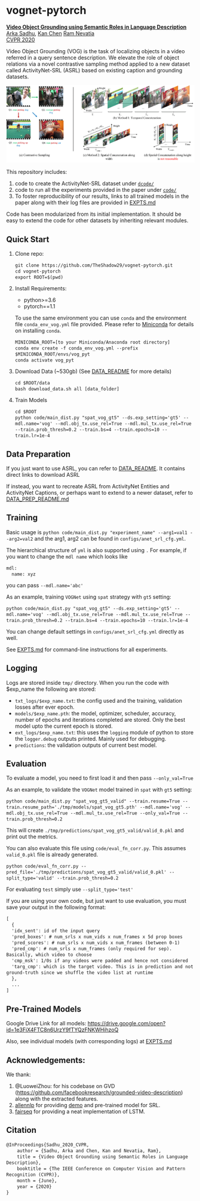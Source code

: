 # vognet-pytorch
[**Video Object Grounding using Semantic Roles in Language Description**](https://arxiv.org/abs/2003.10606)<br>
[Arka Sadhu](https://theshadow29.github.io/), [Kan Chen](https://kanchen.info/) [Ram Nevatia](https://sites.usc.edu/iris-cvlab/professor-ram-nevatia/)<br>
[CVPR 2020](http://cvpr2020.thecvf.com/)

Video Object Grounding (VOG) is the task of localizing objects in a video referred in a query sentence description.
We elevate the role of object relations via a novel contrastive sampling method applied to a new dataset called ActivityNet-SRL (ASRL) based on existing caption and grounding datasets. 

![](./media/contrastive_examples.png)

This repository includes:
1. code to create the ActivityNet-SRL dataset under [`dcode/`](./dcode)
1. code to run all the experiments provided in the paper under [`code/`](./code)
1. To foster reproducibility of our results, links to all trained models in the paper along with their log files are provided in [EXPTS.md](./EXPTS.md)

Code has been modularized from its initial implementation.
It should be easy to extend the code for other datasets by inheriting relevant modules. 

## Quick Start
1. Clone repo:
    ```
    git clone https://github.com/TheShadow29/vognet-pytorch.git
    cd vognet-pytorch
    export ROOT=$(pwd)
    ```
1. Install Requirements:
    - python>=3.6
    - pytorch==1.1

    To use the same environment you can use `conda` and the environment file `conda_env_vog.yml` file provided. Please refer to [Miniconda](https://docs.conda.io/en/latest/miniconda.html) for details on installing `conda`.

    ```
    MINICONDA_ROOT=[to your Miniconda/Anaconda root directory]
    conda env create -f conda_env_vog.yml --prefix $MINICONDA_ROOT/envs/vog_pyt
    conda activate vog_pyt
    ```
1. Download Data (~530gb) (See [DATA_README](./data/README.md) for more details)
    ```
    cd $ROOT/data
    bash download_data.sh all [data_folder]
    ```
1. Train Models
    ```
    cd $ROOT
    python code/main_dist.py "spat_vog_gt5" --ds.exp_setting='gt5' --mdl.name='vog' --mdl.obj_tx.use_rel=True --mdl.mul_tx.use_rel=True --train.prob_thresh=0.2 --train.bs=4 --train.epochs=10 --train.lr=1e-4
    ```
## Data Preparation
If you just want to use ASRL, you can refer to   [DATA_README](./data/README.md). It contains direct links to download ASRL

If instead, you want to recreate ASRL from ActivityNet Entities and ActivityNet Captions, or perhaps want to extend to a newer dataset, refer to [DATA_PREP_README.md](./dcode/README.md)

## Training
Basic usage is `python code/main_dist.py "experiment_name" --arg1=val1 --arg2=val2` and the arg1, arg2 can be found in `configs/anet_srl_cfg.yml`.

The hierarchical structure of `yml` is also supported using `.`
For example, if you want to change the `mdl name` which looks like
```
mdl:
  name: xyz
```
you can pass `--mdl.name='abc'`

As an example, training `VOGNet` using `spat` strategy with `gt5` setting:

```
python code/main_dist.py "spat_vog_gt5" --ds.exp_setting='gt5' --mdl.name='vog' --mdl.obj_tx.use_rel=True --mdl.mul_tx.use_rel=True --train.prob_thresh=0.2 --train.bs=4 --train.epochs=10 --train.lr=1e-4
```

You can change default settings in `configs/anet_srl_cfg.yml` directly as well.

See [EXPTS.md](./EXPTS.md) for command-line instructions for all experiments.

## Logging

Logs are stored inside `tmp/` directory. When you run the code with $exp_name the following are stored:
- `txt_logs/$exp_name.txt`: the config used and the training, validation losses after ever epoch.
- `models/$exp_name.pth`: the model, optimizer, scheduler, accuracy, number of epochs and iterations completed are stored. Only the best model upto the current epoch is stored.
- `ext_logs/$exp_name.txt`: this uses the `logging` module of python to store the `logger.debug` outputs printed. Mainly used for debugging.
- `predictions`: the validation outputs of current best model.

## Evaluation
To evaluate a model, you need to first load it and then pass `--only_val=True`

As an example, to validate the `VOGNet` model trained in `spat` with `gt5` setting:
```
python code/main_dist.py "spat_vog_gt5_valid" --train.resume=True --train.resume_path='./tmp/models/spat_vog_gt5.pth' --mdl.name='vog' --mdl.obj_tx.use_rel=True --mdl.mul_tx.use_rel=True --only_val=True --train.prob_thresh=0.2
```

This will create `./tmp/predictions/spat_vog_gt5_valid/valid_0.pkl` and print out the metrics.

You can also evaluate this file using `code/eval_fn_corr.py`. This assumes `valid_0.pkl` file is already generated.

```
python code/eval_fn_corr.py --pred_file='./tmp/predictions/spat_vog_gt5_valid/valid_0.pkl' --split_type='valid' --train.prob_thresh=0.2
```

For evaluating `test` simply use `--split_type='test'`

If you are using your own code, but just want to use evaluation, you must save your output in the following format:
```
[
  {
  'idx_sent': id of the input query
  'pred_boxes': # num_srls x num_vids x num_frames x 5d prop boxes
  'pred_scores': # num_srls x num_vids x num_frames (between 0-1)
  'pred_cmp': # num_srls x num_frames (only required for sep). Basically, which video to choose
  'cmp_msk': 1/0s if any videos were padded and hence not considered
  'targ_cmp': which is the target video. This is in prediction and not ground-truth since we shuffle the video list at runtime
  },
  ...
]
```

## Pre-Trained Models

Google Drive Link for all models: https://drive.google.com/open?id=1e3FiX4FTC8n6UrzY9fTYQzFNKWHihzoQ

Also, see individual models (with corresponding logs) at [EXPTS.md](./EXPTS.md)

## Acknowledgements:

We thank:
1. @LuoweiZhou: for his codebase on GVD (https://github.com/facebookresearch/grounded-video-description) along with the extracted features.
2. [allennlp](https://github.com/allenai/allennlp) for providing [demo](https://demo.allennlp.org/semantic-role-labeling) and pre-trained model for SRL.
3. [fairseq](https://github.com/pytorch/fairseq) for providing a neat implementation of LSTM.

## Citation
```
@InProceedings{Sadhu_2020_CVPR,
	author = {Sadhu, Arka and Chen, Kan and Nevatia, Ram},
	title = {Video Object Grounding using Semantic Roles in Language Description},
	booktitle = {The IEEE Conference on Computer Vision and Pattern Recognition (CVPR)},
	month = {June},
	year = {2020}
}
```
